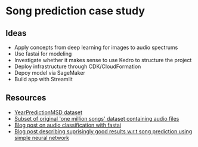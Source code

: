 # Song prediction case study

## Ideas
* Apply concepts from deep learning for images to audio spectrums
* Use fastai for modeling
* Investigate whether it makes sense to use Kedro to structure the project
* Deploy infrastructure through CDK/CloudFormation
* Depoy model via SageMaker
* Build app with Streamlit

## Resources
* [YearPredictionMSD dataset](https://archive.ics.uci.edu/ml/datasets/YearPredictionMSD)
* [Subset of original 'one million songs' dataset containing audio files](http://millionsongdataset.com/pages/getting-dataset/#subset)
* [Blog post on audio classification with fastai](https://towardsdatascience.com/audio-classification-using-fastai-and-on-the-fly-frequency-transforms-4dbe1b540f89)
* [Blog post describing suprisingly good results w.r.t song prediction using simple neural network](https://samyzaf.com/ML/song_year/song_year.html)